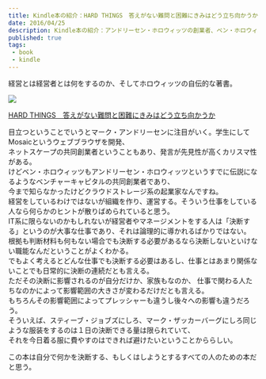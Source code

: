 ```yaml
---
title: Kindle本の紹介：HARD THINGS　答えがない難問と困難にきみはどう立ち向かうか
date: 2016/04/25
description: Kindle本の紹介：アンドリーセン・ホロウィッツの創業者、ベン・ホロウィッツの著書 HARD THINGS　答えがない難問と困難にきみはどう立ち向かうか
published: true
tags: 
 - book
 - kindle
---
```


経営とは経営者とは何をするのか、そしてホロウィッツの自伝的な著書。

<div class="amazon-wrapper">
<p class="amazon-image">
<a  href="https://www.amazon.co.jp/gp/product/B00W535LOU/ref=as_li_ss_il?ie=UTF8&camp=247&creative=7399&creativeASIN=B00W535LOU&linkCode=as2&tag=uuuu-22"><img border="0" src="https://ws-fe.amazon-adsystem.com/widgets/q?_encoding=UTF8&ASIN=B00W535LOU&Format=_SL250_&ID=AsinImage&MarketPlace=JP&ServiceVersion=20070822&WS=1&tag=uuuu-22" ></a><img src="https://ir-jp.amazon-adsystem.com/e/ir?t=uuuu-22&l=as2&o=9&a=B00W535LOU" width="1" height="1" border="0" alt="" style="border:none !important; margin:0px !important;" />
</p>

<p class="amazon-text">
<a  href="https://www.amazon.co.jp/gp/product/B00W535LOU/ref=as_li_ss_tl?ie=UTF8&camp=247&creative=7399&creativeASIN=B00W535LOU&linkCode=as2&tag=uuuu-22">HARD THINGS　答えがない難問と困難にきみはどう立ち向かうか</a><img src="https://ir-jp.amazon-adsystem.com/e/ir?t=uuuu-22&l=as2&o=9&a=B00W535LOU" width="1" height="1" border="0" alt="" style="border:none !important; margin:0px !important;" /></p>
</div>

<!-- more -->

目立つということでいうとマーク・アンドリーセンに注目がいく。学生にしてMosaicというウェブブラウザを開発、  
ネットスケープの共同創業者ということもあり、発言が先見性が高くカリスマ性がある。  
けどベン・ホロウィッツもアンドリーセン・ホロウィッツというすでに伝説になるようなベンチャーキャピタルの共同創業者であり、  
今まで知らなかったけどクラウドストレージ系の起業家なんですね。  
経営をしているわけではないが組織を作り、運営する。そういう仕事をしている人なら何らかのヒントが散りばめられていると思う。  
IT系に限らないのかもしれないが経営者やマネージメントをする人は「決断する」というのが大事な仕事であり、それは論理的に導かれるばかりではない。  
根拠も判断材料も何もない場合でも決断する必要があるなら決断しないといけない職能なんだということがよくわかる。  
でもよく考えるとどんな仕事でも決断する必要はあるし、仕事とはあまり関係ないことでも日常的に決断の連続だとも言える。  
ただその決断に影響されるのが自分だけか、家族もなのか、
仕事で関わる人たちなのかによって影響範囲の大きさが変わるだけだとも言える。  
もちろんその影響範囲によってプレッシャーも違うし後々への影響も違うだろう。  
そういえば、スティーブ・ジョブズにしろ、マーク・ザッカーバーグにしろ同じような服装をするのは１日の決断できる量は限られていて、  
それを今日着る服に費やすのはできれば避けたいということかららしい。  

この本は自分で何かを決断する、もしくはしようとするすべての人のための本だと思う。
